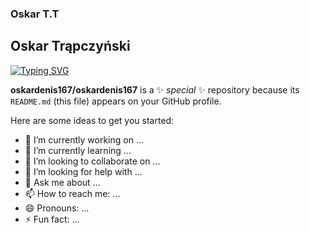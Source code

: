 ### Oskar T.T
## Oskar Trąpczyński
[![Typing SVG](https://readme-typing-svg.demolab.com?font=Fira+Code&pause=1000&width=435&lines=Front+End+Developer;2D+%26+3D+Creator;Music+Producer;DJ;Audio+Engineer;Video+Editor)](https://git.io/typing-svg)


**oskardenis167/oskardenis167** is a ✨ _special_ ✨ repository because its `README.md` (this file) appears on your GitHub profile.

Here are some ideas to get you started:

- 🔭 I’m currently working on ...
- 🌱 I’m currently learning ...
- 👯 I’m looking to collaborate on ...
- 🤔 I’m looking for help with ...
- 💬 Ask me about ...
- 📫 How to reach me: ...
- 😄 Pronouns: ...
- ⚡ Fun fact: ...

